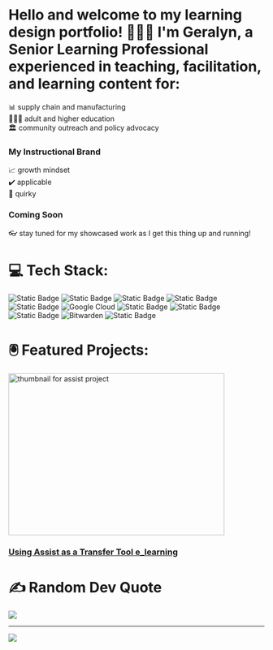# Hello and welcome to my learning design portfolio! 💁🏽‍♀️ I'm Geralyn, a Senior Learning Professional experienced in teaching, facilitation, and learning content for:<br/>
📊 supply chain and manufacturing <br/>
👩🏽‍🏫 adult and higher education <br/>
🏛️ community outreach and policy advocacy</br>
### My Instructional Brand<br/>
📈 growth mindset<br/>
✔️ applicable<br/>
💫 quirky <br/>


### Coming Soon<br/>
👓 stay tuned for my showcased work as I get this thing up and running!

# 💻 Tech Stack:
![Static Badge](https://img.shields.io/badge/%E2%98%81%EF%B8%8FOracle_SCM_Cloud-%235b5b5b?style=for-the-badge&logoColor=%235b5b5b&logoSize=auto)
![Static Badge](https://img.shields.io/badge/%F0%9F%92%A1Adobe_Captivate-4169E1?style=for-the-badge&logoColor=4169E1&logoSize=auto) ![Static Badge](https://img.shields.io/badge/%F0%9F%96%87%EF%B8%8FAWS-%231A1A1A?style=for-the-badge&logoColor=%231A1A1A&logoSize=auto)
![Static Badge](https://img.shields.io/badge/%F0%9F%97%83%EF%B8%8FAzure_DevOps-%23073763?style=for-the-badge&logoColor=%23073763&logoSize=auto) ![Static Badge](https://img.shields.io/badge/%F0%9F%93%BD%EF%B8%8F%20DaVinci_Resolve-%23eeeeee?style=for-the-badge&logoColor=%23eeeeee&logoSize=auto) ![Google Cloud](https://img.shields.io/badge/GoogleCloud-%234285F4.svg?style=for-the-badge&logo=google-cloud&logoColor=white) ![Static Badge](https://img.shields.io/badge/%F0%9F%93%BD%EF%B8%8FAdobe_Premiere_Pro-%23d9d2e9?style=for-the-badge&logoColor=%23d9d2e9&logoSize=auto) ![Static Badge](https://img.shields.io/badge/%F0%9F%92%BB%20Microsoft_365-%239fc5e8?style=for-the-badge&logoColor=%239fc5e8&logoSize=auto) ![Static Badge](https://img.shields.io/badge/%F0%9F%8E%A7%20Audacity-%23504cca?style=for-the-badge&logoColor=%23504cca&logoSize=auto)
![Bitwarden](https://img.shields.io/badge/bitwarden-%23175DDC.svg?style=for-the-badge&logo=bitwarden&logoColor=white) ![Static Badge](https://img.shields.io/badge/%F0%9F%92%A1Aritculate_Suite-%23c90076?style=for-the-badge&logoColor=%23c90076&logoSize=auto)

# 🖲️ Featured Projects:<br>
<img width="425" height="319" alt="thumbnail for assist project" src="https://github.com/user-attachments/assets/0fe9fd16-cd7a-457b-8f09-987f8da59428" />

### [Using Assist as a Transfer Tool e_learning](https://gee-why-oh-lxd.github.io/Project-Publish/)

# ✍️ Random Dev Quote
![](https://quotes-github-readme.vercel.app/api?type=horizontal&theme=radical)

---
[![](https://visitcount.itsvg.in/api?id=gee-why-oh-lxd&icon=0&color=0)](https://visitcount.itsvg.in)

<!-- Proudly created with GPRM ( https://gprm.itsvg.in ) -->
